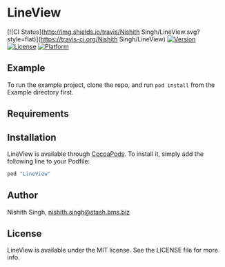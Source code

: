 # LineView

[![CI Status](http://img.shields.io/travis/Nishith Singh/LineView.svg?style=flat)](https://travis-ci.org/Nishith Singh/LineView)
[![Version](https://img.shields.io/cocoapods/v/LineView.svg?style=flat)](http://cocoapods.org/pods/LineView)
[![License](https://img.shields.io/cocoapods/l/LineView.svg?style=flat)](http://cocoapods.org/pods/LineView)
[![Platform](https://img.shields.io/cocoapods/p/LineView.svg?style=flat)](http://cocoapods.org/pods/LineView)

## Example

To run the example project, clone the repo, and run `pod install` from the Example directory first.

## Requirements

## Installation

LineView is available through [CocoaPods](http://cocoapods.org). To install
it, simply add the following line to your Podfile:

```ruby
pod "LineView"
```

## Author

Nishith Singh, nishith.singh@stash.bms.biz

## License

LineView is available under the MIT license. See the LICENSE file for more info.
